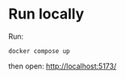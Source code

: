 # Run locally

Run:
```
docker compose up
```
then open:
[http://localhost:5173/](http://localhost:5173/)

